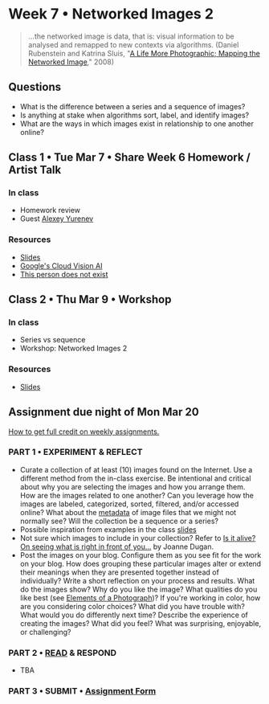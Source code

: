 # Week 7 • Networked Images 2

>...the networked image is data, that is: visual information to be analysed and remapped to new contexts via algorithms. (Daniel Rubenstein and Katrina Sluis, "[A Life More Photographic; Mapping the Networked Image](https://www.researchgate.net/publication/299854265_A_Life_More_Photographic_Mapping_The_Networked_Image)," 2008)

## Questions

- What is the difference between a series and a sequence of images?
- Is anything at stake when algorithms sort, label, and identify images?
- What are the ways in which images exist in relationship to one another online?

## Class 1 • Tue Mar 7 • Share Week 6 Homework / Artist Talk

### In class

- Homework review
- Guest [Alexey Yurenev](https://www.yurenev.com/)

### Resources

- [Slides](https://drive.google.com/drive/u/1/folders/1bp6ZJ3krohBmhxB699nj1edjueV8w-EO)
- [Google's Cloud Vision AI](https://cloud.google.com/vision/)
- [This person does not exist](https://thispersondoesnotexist.xyz/)

## Class 2 • Thu Mar 9 • Workshop

### In class

- Series vs sequence
- Workshop: Networked Images 2

### Resources

- [Slides](https://drive.google.com/drive/u/1/folders/1bp6ZJ3krohBmhxB699nj1edjueV8w-EO)

## Assignment due night of Mon Mar 20

[How to get full credit on weekly assignments.](https://github.com/ellennickles/xphoto-s23#overview-of-assignments)

### PART 1 • EXPERIMENT & REFLECT

- Curate a collection of at least (10) images found on the Internet. Use a
  different method from the in-class exercise. Be intentional and critical about
  why you are selecting the images and how you arrange them. How are the images
  related to one another? Can you leverage how the images are labeled,
  categorized, sorted, filtered, and/or accessed online? What about the
  [metadata](https://en.wikipedia.org/wiki/Metadata) of image files that we
  might not normally see? Will the collection be a sequence or a series?
- Possible inspiration from examples in the class [slides](https://drive.google.com/drive/u/1/folders/1bp6ZJ3krohBmhxB699nj1edjueV8w-EO)
- Not sure which images to include in your collection? Refer to [Is it alive? On
  seeing what is right in front of you...](https://github.com/ellennickles/xphoto-s23/blob/main/resources/is-it-alive.md)
  by Joanne Dugan.
- Post the images on your blog. Configure them as you see fit for
  the work on your blog. How does grouping these particular images alter or
  extend their meanings when they are presented together instead of
  individually? Write a short reflection on your process and
  results. What do the images show? Why do you like the image? What qualities
  do you like best (see [Elements of a Photograph](https://github.com/ellennickles/xphoto-s23/blob/main/resources/photograph-elements.md))?
  If you're working in color, how are you considering color choices? What did
  you have trouble with? What would you do differently next time? Describe the
  experience of creating the images? What did you feel? What was surprising,
  enjoyable, or challenging?

### PART 2 • [READ](https://drive.google.com/drive/u/1/folders/1bp6ZJ3krohBmhxB699nj1edjueV8w-EO) & RESPOND

- TBA

### PART 3 • SUBMIT • [Assignment Form](https://forms.gle/bT1L7qHnrvmQ23sN9)
